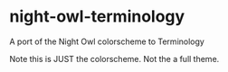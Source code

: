 # night-owl-terminology
A port of the Night Owl colorscheme to Terminology

Note this is JUST the colorscheme. Not the a full theme.
